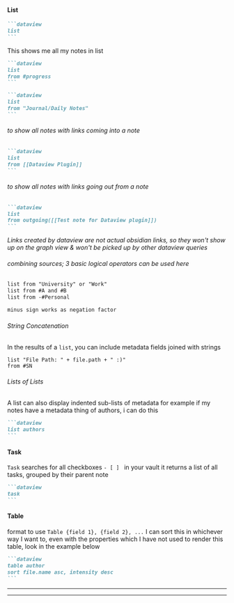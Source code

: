 
#### List
````markdown
```dataview
list
```
````
This shows me all my notes in list

````markdown
```dataview
list
from #progress
```
````

````markdown
```dataview
list
from "Journal/Daily Notes"
```
````

###### to show all notes with links coming into a note
````markdown
```dataview
list
from [[Dataview Plugin]]
```
````

###### to show all notes with links going out from a note
````markdown
```dataview
list
from outgoing([[Test note for Dataview plugin]])
```
````

*Links created by dataview are not actual obsidian links, so they won't show up on the graph view & won't be picked up by other dataview queries*

###### combining sources; 3 basic logical operators can be used here
```md
list from "University" or "Work"
list from #A and #B
list from -#Personal

minus sign works as negation factor
```

###### String Concatenation

In the results of a `list`, you can include metadata fields joined with strings

```
list "File Path: " + file.path + " :)"
from #SN
```

###### Lists of Lists
A list can also display indented sub-lists of metadata
	for example if my notes have a metadata thing of authors, i can do this
	
````markdown
```dataview
list authors
```
````

#### Task
`Task` searches for all checkboxes `- [ ] ` in your vault
it returns a list of all tasks, grouped by their parent note

````markdown
```dataview
task
```
````


#### Table
format to use `Table {field 1}, {field 2}, ...`
I can sort this in whichever way I want to, even with the properties which I have not used to render this table, look in the example below

````markdown
```dataview
table author
sort file.name asc, intensity desc 
```
````

---

---
